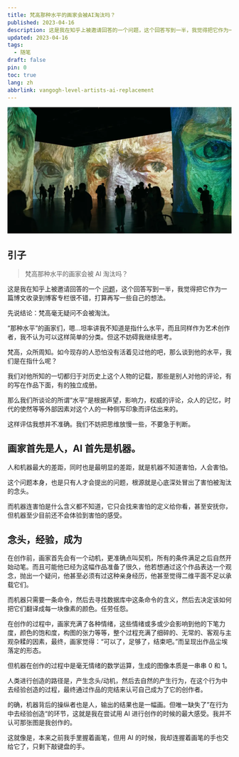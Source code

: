 ```yaml
---
title: 梵高那种水平的画家会被AI淘汰吗？
published: 2023-04-16
description: 这是我在知乎上被邀请回答的一个问题，这个回答写到一半，我觉得把它作为一篇博文收录到博客专栏很不错，打算再写一些自己的想法。
updated: 2023-04-16
tags:
  - 随笔
draft: false
pin: 0
toc: true
lang: zh
abbrlink: vangogh-level-artists-ai-replacement
---
```


![cover](./_images/梵高那种水平的画家会被AI淘汰吗？-1754479458229.webp)

## 引子

> 梵高那种水平的画家会被 AI 淘汰吗？

这是我在知乎上被邀请回答的一个 [问题](https://www.zhihu.com/question/585630924)，这个回答写到一半，我觉得把它作为一篇博文收录到博客专栏很不错，打算再写一些自己的想法。

先说结论：梵高毫无疑问不会被淘汰。

“那种水平”的画家们，嗯…坦率讲我不知道是指什么水平，而且同样作为艺术创作者，我不认为可以这样简单的分类。但这不妨碍我继续思考。

梵高，众所周知。如今现存的人恐怕没有活着见过他的吧，那么谈到他的水平，我们是在指什么呢？

我们对他所知的一切都归于对历史上这个人物的记载，那些是别人对他的评论，有的写在作品下面，有的独立成册。

那么我们所谈论的所谓“水平”是根据声望，影响力，权威的评论，众人的记忆，时代的使然等等外部因素对这个人的一种侧写印象而评估出来的。

这样评估我想并不准确。我们不妨把思维放慢一些，不要急于判断。

## 画家首先是人，AI 首先是机器。

人和机器最大的差距，同时也是最明显的差距，就是机器不知道害怕，人会害怕。

这个问题本身，也是只有人才会提出的问题，根源就是心底深处冒出了害怕被淘汰的念头。

而机器连害怕是什么含义都不知道，它只会找来害怕的定义给你看，甚至安抚你，但机器至少目前还不会体验到害怕的感受。

## 念头，经验，成为

在创作前，画家首先会有一个动机，更准确点叫契机，所有的条件满足之后自然开始动笔。而且可能他已经为这幅作品准备了很久，他若想通过这个作品表达一个观念，抛出一个疑问，他甚至必须有过这种亲身经历，他甚至觉得二维平面不足以承载它们。

而机器只需要一条命令，然后去寻找数据库中这条命令的含义，然后去决定该如何把它们翻译成每一块像素的颜色。任劳任怨。

在创作的过程中，画家充满了各种情绪，这些情绪或多或少会影响到他的下笔力度，颜色的饱和度，构图的张力等等，整个过程充满了细碎的、无常的、客观与主观杂糅的因素，最终，画家觉得：“可以了，足够了，结束吧。”而呈现出作品尘埃落定的形态。

但机器在创作的过程中是毫无情绪的数学运算，生成的图像本质是一串串 0 和 1。

人类进行创造的路径是，产生念头/动机，然后去自然的产生行为，在这个行为中去经验创造的过程，最终通过作品的完结来认可自己成为了它的创作者。

的确，机器背后的操纵者也是人，输出的结果也是一幅画。但唯一缺失了”在行为中去经验创造“的环节，这就是我在尝试用 AI 进行创作的时候的最大感受。我并不认可那张图是我创作的。

这就像是，本来之前我手里握着画笔，但用 AI 的时候，我却连握着画笔的手也交给它了，只剩下敲键盘的手。